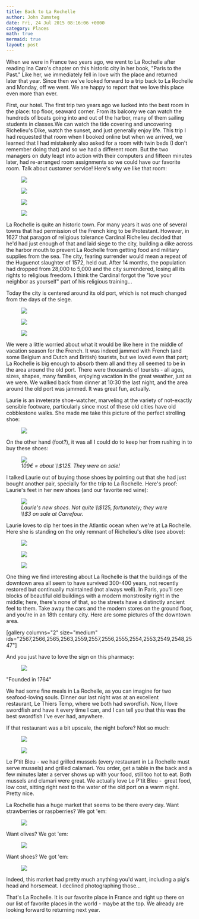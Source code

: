 ```yaml
---
title: Back to La Rochelle
author: John Zumsteg
date: Fri, 24 Jul 2015 08:16:06 +0000
category: Places
math: true
mermaid: true
layout: post
---
```

When we were in France two years ago, we went to La Rochelle after reading Ina Caro's chapter on this historic city in her book, "Paris to the Past." Like her, we immediately fell in love with the place and returned later that year. Since then we've looked forward to a trip back to La Rochelle and Monday, off we went. We are happy to report that we love this place even more than ever.

First, our hotel. The first trip two years ago we lucked into the best room in the place: top floor, seaward corner. From its balcony we can watch the hundreds of boats going into and out of the harbor, many of them sailing students in classes.We can watch the tide covering and uncovering Richelieu's Dike, watch the sunset, and just generally enjoy life. This trip I had requested that room when I booked online but when we arrived, we learned that I had mistakenly also asked for a room with twin beds (I don't remember doing that) and so we had a different room. But the two managers on duty leapt into action with their computers and fifteen minutes later, had re-arranged room assignments so we could have our favorite room. Talk about customer service! Here's why we like that room:
<figure class = "landscape">
	<img src="{{site.url}}/assets/images/2015/07/DSC09120.jpg"/>
	<figcaption></figcaption>
</figure>

 </a> <figure class = "portrait">
	<img src="{{site.url}}/assets/images/2015/07/DSC09119.jpg"/>
	<figcaption></figcaption>
</figure>

</a> <figure class = "landscape">
	<img src="{{site.url}}/assets/images/2015/07/DSC09118.jpg"/>
	<figcaption></figcaption>
</figure>

 <figure class = "landscape">
	<img src="{{site.url}}/assets/images/2015/07/DSC09109.jpg"/>
	<figcaption></figcaption>
</figure>



La Rochelle is quite an historic town. For many years it was one of several towns that had permission of the French king to be Protestant. However, in 1627 that paragon of religious tolerance Cardinal Richelieu decided that he'd had just enough of that and laid siege to the city, building a dike across the harbor mouth to prevent La Rochelle from getting food and military supplies from the sea. The city, fearing surrender would mean a repeat of the Huguenot slaughter of 1572, held out. After 14 months, the population had dropped from 28,000 to 5,000 and the city surrendered, losing all its rights to religious freedom. I think the Cardinal forgot the "love your neighbor as yourself" part of his religious training...

Today the city is centered around its old port, which is not much changed from the days of the siege.
<figure class = "landscape">
	<img src="{{site.url}}/assets/images/2015/07/DSC09138.jpg"/>
	<figcaption></figcaption>
</figure>

<figure class = "landscape">
	<img src="{{site.url}}/assets/images/2015/07/DSC00886.jpg"/>
	<figcaption></figcaption>
</figure>

<figure class = "landscape">
	<img src="{{site.url}}/assets/images/2015/07/DSC09139.jpg"/>
	<figcaption></figcaption>
</figure>



We were a little worried about what it would be like here in the middle of vacation season for the French. It was indeed jammed with French (and some Belgium and Dutch and British) tourists, but we loved even that part; La Rochelle is big enough to absorb them all and they all seemed to be in the area around the old port. There were thousands of tourists - all ages, sizes, shapes, many families, enjoying vacation in the great weather, just as we were. We walked back from dinner at 10:30 the last night, and the area around the old port was jammed. It was great fun, actually.

Laurie is an inveterate shoe-watcher, marveling at the variety of not-exactly sensible footware, particularly since most of these old cities have old cobblestone walks. She made me take this picture of the perfect strolling shoe:
<figure class = "landscape">
	<img src="{{site.url}}/assets/images/2015/07/DSC09146.jpg"/>
	<figcaption></figcaption>
</figure>


On the other hand (foot?), it was all I could do to keep her from rushing in to buy these shoes:

<figure class = "portrait">
	<img src="{{site.url}}/assets/images/2015/07/DSC00882.jpg"/>
	<figcaption><em>109€ = about \\$125. They were on sale!</em></figcaption>
</figure>



I talked Laurie out of buying those shoes by pointing out that she had just bought another pair, specially for the trip to La Rochelle. Here's proof: Laurie's feet in her new shoes (and our favorite red wine):

<figure class = "portrait">
	<img src="{{site.url}}/assets/images/2015/07/DSC09119.jpg"/>
	<figcaption><em>Laurie's new shoes. Not quite \\$125, fortunately; they were \\$3 on sale at Carrefour.</em></figcaption>
</figure>



Laurie loves to dip her toes in the Atlantic ocean when we're at La Rochelle. Here she is standing on the only remnant of Richelieu's dike (see above):

<figure class = "portrait">
	<img src="{{site.url}}/assets/images/2015/07/DSC00892.jpg"/>
	<figcaption></figcaption>
</figure>

 <figure class = "landscape">
	<img src="{{site.url}}/assets/images/2015/07/DSC00894.jpg"/>
	<figcaption></figcaption>
</figure>

 <figure class = "portrait">
	<img src="{{site.url}}/assets/images/2015/07/DSC00903.jpg"/>
	<figcaption></figcaption>
</figure>



One thing we find interesting about La Rochelle is that the buildings of the downtown area all seem to have survived 300-400 years, not recently restored but continually maintained (not always well). In Paris, you'll see blocks of beautiful old buildings with a modern monstrosity right in the middle; here, there's none of that, so the streets have a distinctly ancient feel to them. Take away the cars and the modern stores on the ground floor, and you're in an 18th century city. Here are some pictures of the downtown area.

[gallery columns="2" size="medium" ids="2567,2566,2565,2563,2559,2557,2556,2555,2554,2553,2549,2548,2547"]

And you just have to love the sign on this pharmacy:

<figure class = "landscape">
	<img src="{{site.url}}/assets/images/2015/07/DSC00860.jpg"/>
	<figcaption></figcaption>
</figure>


"Founded in 1764"

We had some fine meals in La Rochelle, as you can imagine for two seafood-loving souls. Dinner our last night was at an excellent restaurant, Le Thiers Temp, where we both had swordfish. Now, I love swordfish and have it every time I can, and I can tell you that this was the best swordfish I've ever had, anywhere.

If that restaurant was a bit upscale, the night before? Not so much:
<figure class = "landscape">
	<img src="{{site.url}}/assets/images/2015/07/DSC00822.jpg"/>
	<figcaption></figcaption>
</figure>


<figure class = "landscape">
	<img src="{{site.url}}/assets/images/2015/07/DSC00820.jpg"/>
	<figcaption></figcaption>
</figure>



Le P'tit Bleu - we had grilled mussels (every restaurant in La Rochelle must serve mussels) and grilled calamari. You order, get a table in the back and a few minutes later a server shows up with your food, still too hot to eat. Both mussels and clamari were great. We actually love Le P'tit Bleu -  great food, low cost, sitting right next to the water of the old port on a warm night. Pretty nice.

La Rochelle has a huge market that seems to be there every day. Want strawberries or raspberries? We got 'em:

<figure class = "landscape">
	<img src="{{site.url}}/assets/images/2015/07/DSC00844.jpg"/>
	<figcaption></figcaption>
</figure>

Want olives? We got 'em:
<figure class = "landscape">
	<img src="{{site.url}}/assets/images/2015/07/DSC00842.jpg"/>
	<figcaption></figcaption>
</figure>



Want shoes? We got 'em:
<figure class = "landscape">
	<img src="{{site.url}}/assets/images/2015/07/DSC00848.jpg"/>
	<figcaption></figcaption>
</figure>

Indeed, this market had pretty much anything you'd want, including a pig's head and horsemeat. I declined photographing those...

That's La Rochelle. It is our favorite place in France and right up there on our list of favorite places in the world - maybe at the top. We already are looking forward to returning next year.

&nbsp;

&nbsp;

&nbsp;

